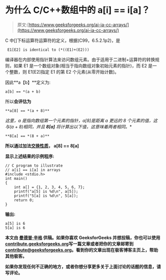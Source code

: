 # 为什么 C/C++数组中的 a[i] == i[a]？

> 原文:[https://www.geeksforgeeks.org/ai-ia-cc-arrays/](https://www.geeksforgeeks.org/ai-ia-cc-arrays/)

C 中[]下标运算符运算符的定义，根据(C99，6.5.2.1p2)，是

```
 E1[E2] is identical to (*((E1)+(E2)))
```

编译器在内部使用指针算法来访问数组元素。由于适用于二进制+运算符的转换规则，如果 E1 是一个数组对象(相当于指向数组对象初始元素的指针)，而 E2 是一个整数，则 E1[E2]指定 E1 的第 E2 个元素(从零开始计数)。

因此**a【b】**定义为:

```
a[b] == *(a + b)

```

所以**会评估为**

```
**a[8] == *(a + 8)** 
```

**这里，a 是指向数组第一个元素的指针，a[8]是距离 a 更远的 8 个元素的值，这与*(a + 8)相同，并且 **8[a]** 将计算出以下值，这意味着两者相同。**

```
**8[a] == *(8 + a)** 
```

**所以通过加法[交换性质](https://en.wikipedia.org/wiki/Commutative_property)， **a[8] == 8[a]****

**显示上述结果的示例程序:**

```
// C program to illustrate
// a[i] == i[a] in arrays 
#include <stdio.h>
int main()
{
    int a[] = {1, 2, 3, 4, 5, 6, 7};
    printf("a[5] is %d\n", a[5]);
    printf("5[a] is %d\n", 5[a]);
    return 0;
}
```

**输出:**

```
a[5] is 6
5[a] is 6 
```

**本文由 [**曼德普·辛格**](https://github.com/msdeep14) 供稿。如果你喜欢 GeeksforGeeks 并想投稿，你也可以使用[contribute.geeksforgeeks.org](http://www.contribute.geeksforgeeks.org)写一篇文章或者把你的文章邮寄到 contribute@geeksforgeeks.org。看到你的文章出现在极客博客主页上，帮助其他极客。**

**如果你发现任何不正确的地方，或者你想分享更多关于上面讨论的话题的信息，请写评论。**